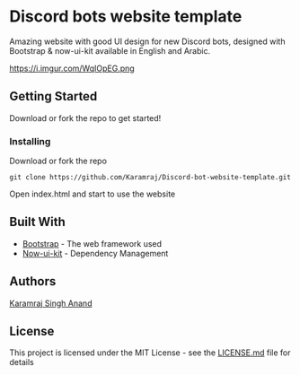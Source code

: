 # Discord bots website template

Amazing website with good UI design for new Discord bots, designed with Bootstrap & now-ui-kit available in English and Arabic.

https://i.imgur.com/WqIOpEG.png

## Getting Started

Download or fork the repo to get started!

### Installing

Download or fork the repo

```
git clone https://github.com/Karamraj/Discord-bot-website-template.git
```

Open index.html and start to use the website 

## Built With

* [Bootstrap](https://getbootstrap.com/) - The web framework used
* [Now-ui-kit](https://demos.creative-tim.com/now-ui-kit/index.html) - Dependency Management

## Authors

[Karamraj Singh Anand](https://github.com/Karamraj)

## License

This project is licensed under the MIT License - see the [LICENSE.md](LICENSE.md) file for details

